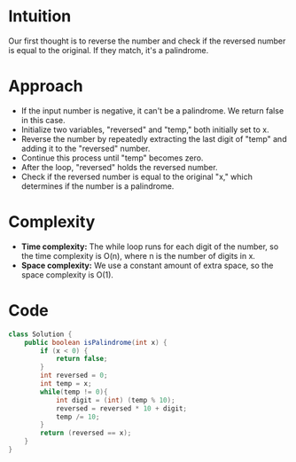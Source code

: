 # Intuition

Our first thought is to reverse the number and check if the reversed number is equal to the original. If they match, it's a palindrome.

# Approach

- If the input number is negative, it can't be a palindrome. We return false in this case.
- Initialize two variables, "reversed" and "temp," both initially set to x.
- Reverse the number by repeatedly extracting the last digit of "temp" and adding it to the "reversed" number.
- Continue this process until "temp" becomes zero.
- After the loop, "reversed" holds the reversed number.
- Check if the reversed number is equal to the original "x," which determines if the number is a palindrome.

# Complexity

- **Time complexity:** The while loop runs for each digit of the number, so the time complexity is O(n), where n is the number of digits in x.
- **Space complexity:** We use a constant amount of extra space, so the space complexity is O(1).

# Code

``` java
class Solution {
    public boolean isPalindrome(int x) {
        if (x < 0) {
            return false;
        }
        int reversed = 0;
        int temp = x;
        while(temp != 0){
            int digit = (int) (temp % 10);
            reversed = reversed * 10 + digit;
            temp /= 10;
        }
        return (reversed == x);
    }
}
```
